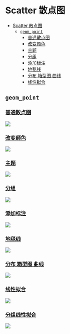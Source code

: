 #  Scatter 散点图

<!-- TOC -->
* [Scatter 散点图](#scatter-散点图)
  * [`geom_point`](#geom_point)
    * [普通散点图](#普通散点图)
    * [改变颜色](#改变颜色)
    * [主题](#主题)
    * [分组](#分组)
    * [添加标注](#添加标注)
    * [地毯线](#地毯线)
    * [分布 箱型图 曲线](#分布-箱型图-曲线)
    * [线性拟合](#线性拟合)
<!-- TOC -->

## `geom_point`

### [普通散点图](geompoint_1.R)

![](photo/geompoint_1.png)

### [改变颜色](geompoint_2.R)

![](photo/geompoint_2.png)

### [主题](geompoint_3.R)

![](photo/geompoint_3.png)

### [分组](geompoint_4.R)

![](photo/geompoint_4.png)

### [添加标注](geompoint_5.R)

![](photo/geompoint_5.png)

### [地毯线](geompoint_6.R)

![](photo/geompoint_6.png)

### [分布 箱型图 曲线](geompoint_7.R)

![](photo/geompoint_7.png)

### [线性拟合](geompoint_8.R)

![](photo/geompoint_8.png)

### [分组线性拟合](geompoint_9.R)

![](photo/geompoint_9.png)